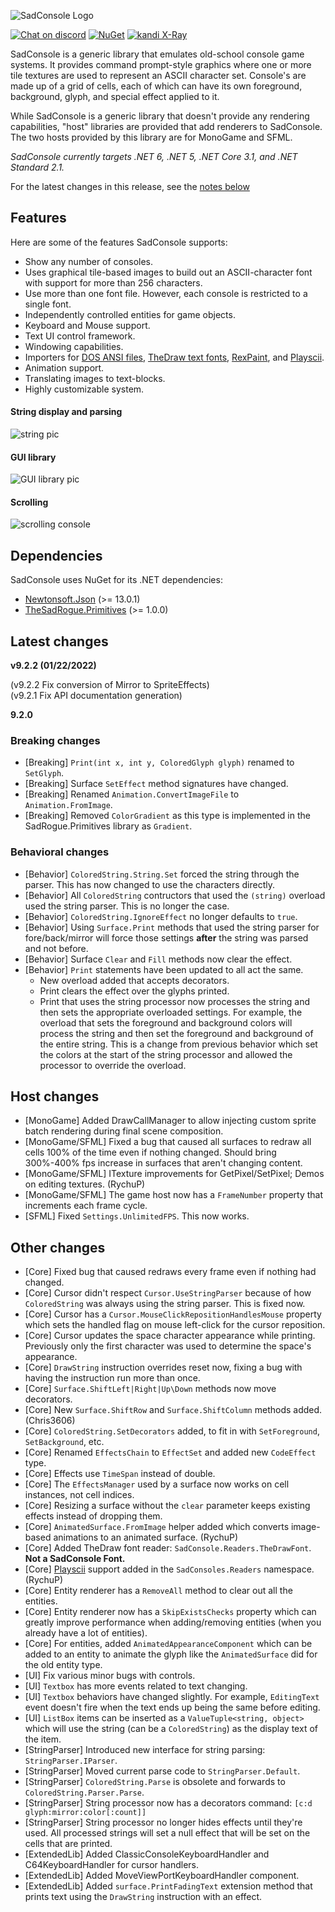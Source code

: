 ![SadConsole Logo](https://raw.githubusercontent.com/Thraka/SadConsole/master/images/SadConsoleLogo.gif)

[![Chat on discord](https://img.shields.io/discord/501465397518925843.svg)](https://discord.gg/pAFNKYjczM)
[![NuGet](https://img.shields.io/nuget/v/SadConsole.svg)][nuget]
[![kandi X-Ray](https://kandi.openweaver.com/badges/xray.svg)](https://kandi.openweaver.com/csharp/Thraka/SadConsole)

SadConsole is a generic library that emulates old-school console game systems. It provides command prompt-style graphics where one or more tile textures are used to represent an ASCII character set. Console's are made up of a grid of cells, each of which can have its own foreground, background, glyph, and special effect applied to it.

While SadConsole is a generic library that doesn't provide any rendering capabilities, "host" libraries are provided that add renderers to SadConsole. The two hosts provided by this library are for MonoGame and SFML.

_SadConsole currently targets .NET 6, .NET 5, .NET Core 3.1, and .NET Standard 2.1._

For the latest changes in this release, see the [notes below](#latest-changes)

## Features

Here are some of the features SadConsole supports:

- Show any number of consoles.
- Uses graphical tile-based images to build out an ASCII-character font with support for more than 256 characters.
- Use more than one font file. However, each console is restricted to a single font.
- Independently controlled entities for game objects.
- Keyboard and Mouse support.
- Text UI control framework.
- Windowing capabilities.
- Importers for [DOS ANSI files](https://wikipedia.org/wiki/ANSI_art), [TheDraw text fonts](https://en.wikipedia.org/wiki/TheDraw), [RexPaint](https://www.gridsagegames.com/rexpaint/), and [Playscii](http://vectorpoem.com/playscii/).
- Animation support.
- Translating images to text-blocks.
- Highly customizable system.

#### String display and parsing

![string pic](https://raw.githubusercontent.com/Thraka/SadConsole/master/images/stringparseexample.gif)

#### GUI library

![GUI library pic](https://raw.githubusercontent.com/Thraka/SadConsole/master/images/controls.gif)

#### Scrolling

![scrolling console](https://raw.githubusercontent.com/Thraka/SadConsole/master/images/scrolling-example2.gif)

## Dependencies

SadConsole uses NuGet for its .NET dependencies:

- [Newtonsoft.Json](https://www.nuget.org/packages/Newtonsoft.Json/) (>= 13.0.1)
- [TheSadRogue.Primitives](https://www.nuget.org/packages/TheSadRogue.Primitives/) (>= 1.0.0)

[nuget]: http://www.nuget.org/packages/SadConsole/

## Latest changes

**v9.2.2 (01/22/2022)**

(v9.2.2 Fix conversion of Mirror to SpriteEffects)\
(v9.2.1 Fix API documentation generation)

**9.2.0**

### Breaking changes

- [Breaking] `Print(int x, int y, ColoredGlyph glyph)` renamed to `SetGlyph`.
- [Breaking] Surface `SetEffect` method signatures have changed.
- [Breaking] Renamed `Animation.ConvertImageFile` to `Animation.FromImage`.
- [Breaking] Removed `ColorGradient` as this type is implemented in the SadRogue.Primitives library as `Gradient`.

### Behavioral changes

- [Behavior] `ColoredString.String.Set` forced the string through the parser. This has now changed to use the characters directly.
- [Behavior] All `ColoredString` contructors that used the `(string)` overload used the string parser. This is no longer the case.
- [Behavior] `ColoredString.IgnoreEffect` no longer defaults to `true`.
- [Behavior] Using `Surface.Print` methods that used the string parser for fore/back/mirror will force those settings **after** the string was parsed and not before.
- [Behavior] Surface `Clear` and `Fill` methods now clear the effect.
- [Behavior] `Print` statements have been updated to all act the same.
  - New overload added that accepts decorators.
  - Print clears the effect over the glyphs printed.
  - Print that uses the string processor now processes the string and then sets the appropriate overloaded settings. For example, the overload that sets the foreground and background colors will process the string and then set the foreground and background of the entire string. This is a change from previous behavior which set the colors at the start of the string processor and allowed the processor to override the overload.

## Host changes

- [MonoGame] Added DrawCallManager to allow injecting custom sprite batch rendering during final scene composition.
- [MonoGame/SFML] Fixed a bug that caused all surfaces to redraw all cells 100% of the time even if nothing changed. Should bring 300%-400% fps increase in surfaces that aren't changing content.
- [MonoGame/SFML] ITexture improvements for GetPixel/SetPixel; Demos on editing textures. (RychuP)
- [MonoGame/SFML] The game host now has a `FrameNumber` property that increments each frame cycle.
- [SFML] Fixed `Settings.UnlimitedFPS`. This now works.

## Other changes

- [Core] Fixed bug that caused redraws every frame even if nothing had changed.
- [Core] Cursor didn't respect `Cursor.UseStringParser` because of how `ColoredString` was always using the string parser. This is fixed now.
- [Core] Cursor has a `Cursor.MouseClickRepositionHandlesMouse` property which sets the handled flag on mouse left-click for the cursor reposition.
- [Core] Cursor updates the space character appearance while printing. Previously only the first character was used to determine the space's appearance.
- [Core] `DrawString` instruction overrides reset now, fixing a bug with having the instruction run more than once.
- [Core] `Surface.ShiftLeft|Right|Up\Down` methods now move decorators.
- [Core] New `Surface.ShiftRow` and `Surface.ShiftColumn` methods added. (Chris3606)
- [Core] `ColoredString.SetDecorators` added, to fit in with `SetForeground`, `SetBackground`, etc.
- [Core] Renamed `EffectsChain` to `EffectSet` and added new `CodeEffect` type.
- [Core] Effects use `TimeSpan` instead of double.
- [Core] The `EffectsManager` used by a surface now works on cell instances, not cell indices.
- [Core] Resizing a surface without the `clear` parameter keeps existing effects instead of dropping them.
- [Core] `AnimatedSurface.FromImage` helper added which converts image-based animations to an animated surface. (RychuP)
- [Core] Added TheDraw font reader: `SadConsole.Readers.TheDrawFont`. **Not a SadConsole Font.**
- [Core] [Playscii](http://vectorpoem.com/playscii/) support added in the `SadConsoles.Readers` namespace. (RychuP)
- [Core] Entity renderer has a `RemoveAll` method to clear out all the entities.
- [Core] Entity renderer now has a `SkipExistsChecks` property which can greatly improve performance when adding/removing entities (when you already have a lot of entities).
- [Core] For entities, added `AnimatedAppearanceComponent` which can be added to an entity to animate the glyph like the `AnimatedSurface` did for the old entity type.
- [UI] Fix various minor bugs with controls.
- [UI] `Textbox` has more events related to text changing.
- [UI] `Textbox` behaviors have changed slightly. For example, `EditingText` event doesn't fire when the text ends up being the same before editing.
- [UI] `ListBox` items can be inserted as a `ValueTuple<string, object>` which will use the string (can be a `ColoredString`) as the display text of the item.
- [StringParser] Introduced new interface for string parsing: `StringParser.IParser`.
- [StringParser] Moved current parse code to `StringParser.Default`.
- [StringParser] `ColoredString.Parse` is obsolete and forwards to `ColoredString.Parser.Parse`.
- [StringParser] String processor now has a decorators command: `[c:d glyph:mirror:color[:count]]`
- [StringParser] String processor no longer hides effects until they're used. All processed strings will set a null effect that will be set on the cells that are printed.
- [ExtendedLib] Added ClassicConsoleKeyboardHandler and C64KeyboardHandler for cursor handlers.
- [ExtendedLib] Added MoveViewPortKeyboardHandler component.
- [ExtendedLib] Added `surface.PrintFadingText` extension method that prints text using the `DrawString` instruction with an effect.
